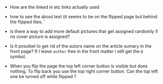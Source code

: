 - How are the linked in etc links actually used

- how to see the about text (it seems to be on the flipped page but behind the flipped tiles.``

- is there a way to add more default pictures that get assigned randomly if no cover picture is assigned?

- Is it possibel to get rid of the autors name on the article sumary in the front page? If I leave `author` free in the front matter I still get the `@` symbol.

- When you flip the page the top left corner button is visible but does nothing. To flip back you use the top right corner button. Can the top left one be turned off while flipped ?
